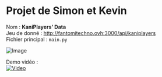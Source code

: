 # Projet de Simon et Kevin

Nom : **KaniPlayers' Data**<br>
Jeu de donné : http://fantomitechno.ovh:3000/api/kaniplayers<br>
Fichier principal : `main.py`

![Image](https://i.imgur.com/VlR07vc.png)

Demo vidéo :<br>
[![Video](https://img.youtube.com/vi/44MAgGfzYU8/0.jpg)](https://www.youtube.com/watch?v=44MAgGfzYU8)